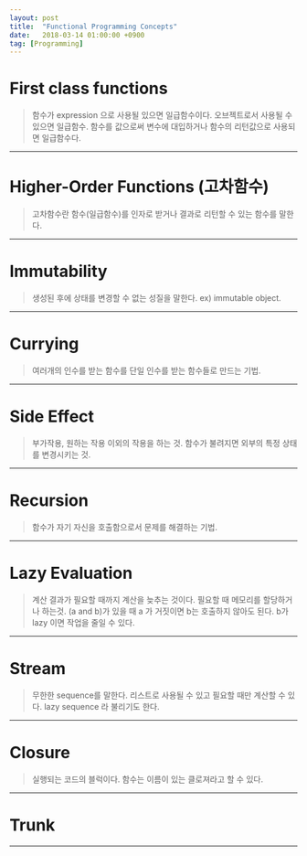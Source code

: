 ```yaml
---
layout: post
title:  "Functional Programming Concepts"
date:   2018-03-14 01:00:00 +0900
tag: [Programming]
---
```


# First class functions

> 함수가 expression 으로 사용될 있으면 일급함수이다. 오브젝트로서 사용될 수 있으면 일급함수.
> 함수를 값으로써 변수에 대입하거나 함수의 리턴값으로 사용되면 일급함수다.

---

# Higher-Order Functions (고차함수)

> 고차함수란 함수(일급함수)를 인자로 받거나 결과로 리턴할 수 있는 함수를 말한다.

---

# Immutability

> 생성된 후에 상태를 변경할 수 없는 성질을 말한다. ex) immutable object.

---

# Currying

> 여러개의 인수를 받는 함수를 단일 인수를 받는 함수들로 만드는 기법.

---

# Side Effect

> 부가작용, 원하는 작용 이외의 작용을 하는 것. 함수가 불려지면 외부의 특정 상태를 변경시키는 것.

---

# Recursion

> 함수가 자기 자신을 호출함으로서 문제를 해결하는 기법.

---

# Lazy Evaluation

> 계산 결과가 필요할 때까지 계산을 늦추는 것이다. 필요할 때 메모리를 할당하거나 하는것.
> (a and b)가 있을 때 a 가 거짓이면 b는 호출하지 않아도 된다. b가 lazy 이면 작업을 줄일 수 있다.

---

# Stream

> 무한한 sequence를 말한다. 리스트로 사용될 수 있고 필요할 때만 계산할 수 있다. lazy sequence 라 불리기도 한다.

---

# Closure

> 실행되는 코드의 블럭이다. 함수는 이름이 있는 클로져라고 할 수 있다.

---

# Trunk

>

---
